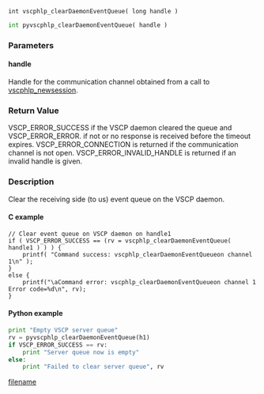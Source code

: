 
```clike
int vscphlp_clearDaemonEventQueue( long handle )
```

```python
int pyvscphlp_clearDaemonEventQueue( handle )
```

### Parameters

#### handle
Handle for the communication channel obtained from a call to [vscphlp_newsession](vscphlp_newsession.md).

### Return Value
VSCP_ERROR_SUCCESS if the VSCP daemon cleared the queue and VSCP_ERROR_ERROR. if not or no response is received before the timeout expires. VSCP_ERROR_CONNECTION is returned if the communication channel is not open. VSCP_ERROR_INVALID_HANDLE is returned if an invalid handle is given. 

### Description
Clear the receiving side (to us) event queue on the VSCP daemon. 

#### C example

```clike
// Clear event queue on VSCP daemon on handle1
if ( VSCP_ERROR_SUCCESS == (rv = vscphlp_clearDaemonEventQueue( handle1 ) ) ) {
    printf( "Command success: vscphlp_clearDaemonEventQueueon channel 1\n" );
}
else {
    printf("\aCommand error: vscphlp_clearDaemonEventQueueon channel 1  Error code=%d\n", rv);
}
```

#### Python example
```python
print "Empty VSCP server queue"
rv = pyvscphlp_clearDaemonEventQueue(h1)
if VSCP_ERROR_SUCCESS == rv:
    print "Server queue now is empty"
else:
    print "Failed to clear server queue", rv
```




[filename](./bottom_copyright.md ':include')